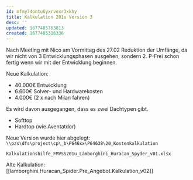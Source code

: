 ```yaml
---
id: mfmy74ontu6yxrvexr3xkhy
title: Kalkulation 201u Version 3
desc: ''
updated: 1677485763813
created: 1677485316336
---
```

Nach Meeting mit Nico am Vormittag des 27.02 Reduktion der Umfänge, da wir nicht von 3 Entwicklungsphasen ausgehen, sondern 2. P-Frei schon fertig wenn wir mit der Entwicklung beginnen.

Neue Kalkulation:
- 40.000€ Entwicklung
- 6.600€ Solver- und Hardwarekosten
- 4.000€ (2 x nach Milan fahren)

Es wird davon ausgegangen, dass es zwei Dachtypen gibt.
- Softtop
- Hardtop (wie Aventatdor)

Neue Version wurde hier abgelegt:
`\\pzs\dfs\project\cp\_b\P646xx\P64638\20_Kostenkalkulation`

`Kalkulationshilfe_FMVSS201u_Lamborghini_Huracan_Spyder_v01.xlsx`

Alte Kalkulation: [[lamborghini.Huracan_Spider.Pre_Angebot.Kalkulation_v02]]
